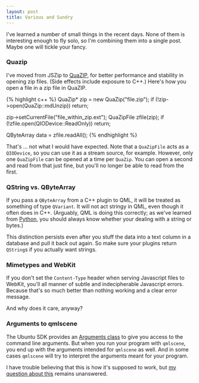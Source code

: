 ```yaml
---
layout: post
title: Various and Sundry
---
```

I've learned a number of small things in the recent days.  None of them is interesting enough to fly solo, so I'm combining them into a single post.  Maybe one will tickle your fancy.


### Quazip
I've moved from JSZip to [QuaZIP](http://quazip.sourceforge.net/), for better performance and stability in opening zip files.  (Side effects include exposure to C++.)  Here's how you open a file in a zip file in QuaZIP.

{% highlight c++ %}
QuaZip* zip = new QuaZip("file.zip");
if (!zip->open(QuaZip::mdUnzip))
    return;

zip->setCurrentFile("file_within_zip.ext");
QuaZipFile zfile(zip);
if (!zfile.open(QIODevice::ReadOnly))
    return;

QByteArray data = zfile.readAll();
{% endhighlight %}

That's ... not what I would have expected.  Note that a `QuaZipFile` acts as a `QIODevice`, so you can use it as a stream source, for example.  However, only one `QuaZipFile` can be opened at a time per `QuaZip`.  You can open a second and read from that just fine, but you'll no longer be able to read from the first.

### QString vs. QByteArray
If you pass a `QByteArray` from a C++ plugin to QML, it will be treated as something of type `QVariant`.  It will not act stringy in QML, even though it often does in C++.  (Arguably, QML is doing this correctly; as we've learned from [Python](http://www.diveinto.org/python3/strings.html), you should always know whether your dealing with a string or bytes.)

This distinction persists even after you stuff the data into a text column in a database and pull it back out again.  So make sure your plugins return `QString`s if you actually want strings.

### Mimetypes and WebKit
If you don't set the `Content-Type` header when serving Javascript files to WebKit, you'll all manner of subtle and indecipherable Javascript errors.  Because that's so much better than nothing working and a clear error message.

And why does it care, anyway?

### Arguments to qmlscene
The Ubuntu SDK provides an [Arguments class](http://developer.ubuntu.com/api/ubuntu-12.10/qml/mobile/qml-ubuntu-components0-arguments.html) to give you access to the command line arguments.  But when you run your program with `qmlscene`, you end up with the arguments intended for `qmlscene` as well.  And in some cases `qmlscene` will try to interpret the arguments meant for your program.

I have trouble believing that this is how it's supposed to work, but [my question about this](http://askubuntu.com/questions/336083/how-to-use-arguments-in-qml-without-getting-qmlscene-arguments) remains unanswered.
